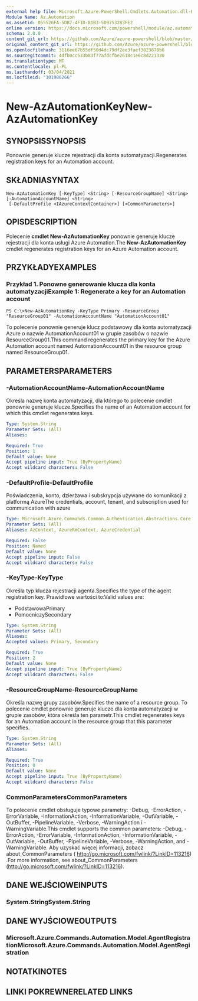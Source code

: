 ```yaml
---
external help file: Microsoft.Azure.PowerShell.Cmdlets.Automation.dll-Help.xml
Module Name: Az.Automation
ms.assetid: 055526FA-5DB7-4F1D-81B3-5D9753283FE2
online version: https://docs.microsoft.com/powershell/module/az.automation/new-azautomationkey
schema: 2.0.0
content_git_url: https://github.com/Azure/azure-powershell/blob/master/src/Automation/Automation/help/New-AzAutomationKey.md
original_content_git_url: https://github.com/Azure/azure-powershell/blob/master/src/Automation/Automation/help/New-AzAutomationKey.md
ms.openlocfilehash: 3116ee67b55df50d4dc79df2ee3faef3823878b6
ms.sourcegitcommit: 4dfb0cc533b83f77afdcfbe2618c1e6c8d221330
ms.translationtype: MT
ms.contentlocale: pl-PL
ms.lasthandoff: 03/04/2021
ms.locfileid: "101986266"
---
```

# <span data-ttu-id="6c3d1-101">New-AzAutomationKey</span><span class="sxs-lookup"><span data-stu-id="6c3d1-101">New-AzAutomationKey</span></span>

## <span data-ttu-id="6c3d1-102">SYNOPSIS</span><span class="sxs-lookup"><span data-stu-id="6c3d1-102">SYNOPSIS</span></span>
<span data-ttu-id="6c3d1-103">Ponownie generuje klucze rejestracji dla konta automatyzacji.</span><span class="sxs-lookup"><span data-stu-id="6c3d1-103">Regenerates registration keys for an Automation account.</span></span>

## <span data-ttu-id="6c3d1-104">SKŁADNIA</span><span class="sxs-lookup"><span data-stu-id="6c3d1-104">SYNTAX</span></span>

```
New-AzAutomationKey [-KeyType] <String> [-ResourceGroupName] <String> [-AutomationAccountName] <String>
 [-DefaultProfile <IAzureContextContainer>] [<CommonParameters>]
```

## <span data-ttu-id="6c3d1-105">OPIS</span><span class="sxs-lookup"><span data-stu-id="6c3d1-105">DESCRIPTION</span></span>
<span data-ttu-id="6c3d1-106">Polecenie **cmdlet New-AzAutomationKey** ponownie generuje klucze rejestracji dla konta usługi Azure Automation.</span><span class="sxs-lookup"><span data-stu-id="6c3d1-106">The **New-AzAutomationKey** cmdlet regenerates registration keys for an Azure Automation account.</span></span>

## <span data-ttu-id="6c3d1-107">PRZYKŁADY</span><span class="sxs-lookup"><span data-stu-id="6c3d1-107">EXAMPLES</span></span>

### <span data-ttu-id="6c3d1-108">Przykład 1. Ponowne generowanie klucza dla konta automatyzacji</span><span class="sxs-lookup"><span data-stu-id="6c3d1-108">Example 1: Regenerate a key for an Automation account</span></span>
```
PS C:\>New-AzAutomationKey -KeyType Primary -ResourceGroup "ResourceGroup01" -AutomationAccountName "AutomationAccount01"
```

<span data-ttu-id="6c3d1-109">To polecenie ponownie generuje klucz podstawowy dla konta automatyzacji Azure o nazwie AutomationAccount01 w grupie zasobów o nazwie ResourceGroup01.</span><span class="sxs-lookup"><span data-stu-id="6c3d1-109">This command regenerates the primary key for the Azure Automation account named AutomationAccount01 in the resource group named ResourceGroup01.</span></span>

## <span data-ttu-id="6c3d1-110">PARAMETERS</span><span class="sxs-lookup"><span data-stu-id="6c3d1-110">PARAMETERS</span></span>

### <span data-ttu-id="6c3d1-111">-AutomationAccountName</span><span class="sxs-lookup"><span data-stu-id="6c3d1-111">-AutomationAccountName</span></span>
<span data-ttu-id="6c3d1-112">Określa nazwę konta automatyzacji, dla którego to polecenie cmdlet ponownie generuje klucze.</span><span class="sxs-lookup"><span data-stu-id="6c3d1-112">Specifies the name of an Automation account for which this cmdlet regenerates keys.</span></span>

```yaml
Type: System.String
Parameter Sets: (All)
Aliases:

Required: True
Position: 1
Default value: None
Accept pipeline input: True (ByPropertyName)
Accept wildcard characters: False
```

### <span data-ttu-id="6c3d1-113">-DefaultProfile</span><span class="sxs-lookup"><span data-stu-id="6c3d1-113">-DefaultProfile</span></span>
<span data-ttu-id="6c3d1-114">Poświadczenia, konto, dzierżawa i subskrypcja używane do komunikacji z platformą Azure</span><span class="sxs-lookup"><span data-stu-id="6c3d1-114">The credentials, account, tenant, and subscription used for communication with azure</span></span>

```yaml
Type: Microsoft.Azure.Commands.Common.Authentication.Abstractions.Core.IAzureContextContainer
Parameter Sets: (All)
Aliases: AzContext, AzureRmContext, AzureCredential

Required: False
Position: Named
Default value: None
Accept pipeline input: False
Accept wildcard characters: False
```

### <span data-ttu-id="6c3d1-115">-KeyType</span><span class="sxs-lookup"><span data-stu-id="6c3d1-115">-KeyType</span></span>
<span data-ttu-id="6c3d1-116">Określa typ klucza rejestracji agenta.</span><span class="sxs-lookup"><span data-stu-id="6c3d1-116">Specifies the type of the agent registration key.</span></span>
<span data-ttu-id="6c3d1-117">Prawidłowe wartości to:</span><span class="sxs-lookup"><span data-stu-id="6c3d1-117">Valid values are:</span></span> 
- <span data-ttu-id="6c3d1-118">Podstawowa</span><span class="sxs-lookup"><span data-stu-id="6c3d1-118">Primary</span></span> 
- <span data-ttu-id="6c3d1-119">Pomocniczy</span><span class="sxs-lookup"><span data-stu-id="6c3d1-119">Secondary</span></span>

```yaml
Type: System.String
Parameter Sets: (All)
Aliases:
Accepted values: Primary, Secondary

Required: True
Position: 2
Default value: None
Accept pipeline input: True (ByPropertyName)
Accept wildcard characters: False
```

### <span data-ttu-id="6c3d1-120">-ResourceGroupName</span><span class="sxs-lookup"><span data-stu-id="6c3d1-120">-ResourceGroupName</span></span>
<span data-ttu-id="6c3d1-121">Określa nazwę grupy zasobów.</span><span class="sxs-lookup"><span data-stu-id="6c3d1-121">Specifies the name of a resource group.</span></span>
<span data-ttu-id="6c3d1-122">To polecenie cmdlet ponownie generuje klucze dla konta automatyzacji w grupie zasobów, która określa ten parametr.</span><span class="sxs-lookup"><span data-stu-id="6c3d1-122">This cmdlet regenerates keys for an Automation account in the resource group that this parameter specifies.</span></span>

```yaml
Type: System.String
Parameter Sets: (All)
Aliases:

Required: True
Position: 0
Default value: None
Accept pipeline input: True (ByPropertyName)
Accept wildcard characters: False
```

### <span data-ttu-id="6c3d1-123">CommonParameters</span><span class="sxs-lookup"><span data-stu-id="6c3d1-123">CommonParameters</span></span>
<span data-ttu-id="6c3d1-124">To polecenie cmdlet obsługuje typowe parametry: -Debug, -ErrorAction, -ErrorVariable, -InformationAction, -InformationVariable, -OutVariable, -OutBuffer, -PipelineVariable, -Verbose, -WarningAction i -WarningVariable.</span><span class="sxs-lookup"><span data-stu-id="6c3d1-124">This cmdlet supports the common parameters: -Debug, -ErrorAction, -ErrorVariable, -InformationAction, -InformationVariable, -OutVariable, -OutBuffer, -PipelineVariable, -Verbose, -WarningAction, and -WarningVariable.</span></span> <span data-ttu-id="6c3d1-125">Aby uzyskać więcej informacji, zobacz about_CommonParameters ( http://go.microsoft.com/fwlink/?LinkID=113216) .</span><span class="sxs-lookup"><span data-stu-id="6c3d1-125">For more information, see about_CommonParameters (http://go.microsoft.com/fwlink/?LinkID=113216).</span></span>

## <span data-ttu-id="6c3d1-126">DANE WEJŚCIOWE</span><span class="sxs-lookup"><span data-stu-id="6c3d1-126">INPUTS</span></span>

### <span data-ttu-id="6c3d1-127">System.String</span><span class="sxs-lookup"><span data-stu-id="6c3d1-127">System.String</span></span>

## <span data-ttu-id="6c3d1-128">DANE WYJŚCIOWE</span><span class="sxs-lookup"><span data-stu-id="6c3d1-128">OUTPUTS</span></span>

### <span data-ttu-id="6c3d1-129">Microsoft.Azure.Commands.Automation.Model.AgentRegistration</span><span class="sxs-lookup"><span data-stu-id="6c3d1-129">Microsoft.Azure.Commands.Automation.Model.AgentRegistration</span></span>

## <span data-ttu-id="6c3d1-130">NOTATKI</span><span class="sxs-lookup"><span data-stu-id="6c3d1-130">NOTES</span></span>

## <span data-ttu-id="6c3d1-131">LINKI POKREWNE</span><span class="sxs-lookup"><span data-stu-id="6c3d1-131">RELATED LINKS</span></span>
